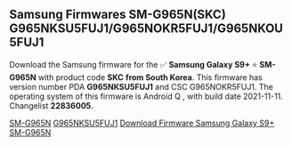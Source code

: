 <h2>Samsung Firmwares SM-G965N(SKC) G965NKSU5FUJ1/G965NOKR5FUJ1/G965NKOU5FUJ1</h2>
Download the Samsung firmware for the ✅ <strong>Samsung Galaxy S9+ </strong> ⭐ <strong>SM-G965N</strong> with product code <strong>SKC</strong> <strong> from South Korea</strong>. This firmware has version number PDA <strong>G965NKSU5FUJ1</strong> and CSC G965NOKR5FUJ1. The operating system of this firmware is Android Q , with build date 2021-11-11. Changelist <strong>22836005</strong>.


[SM-G965N](https://samfirm.shop/samsung/model/SM-G965N)
[G965NKSU5FUJ1](https://samfirm.shop/samsung/pda/G965NKSU5FUJ1)
[Download Firmware Samsung Galaxy S9+ SM-G965N](https://samfirm.shop/samsung/firmware/473583)

